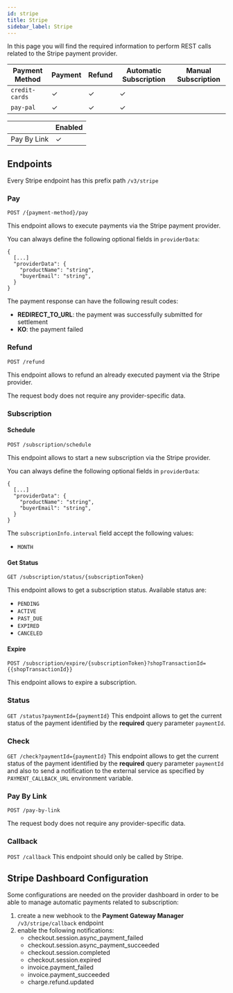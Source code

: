 ```yaml
---
id: stripe
title: Stripe
sidebar_label: Stripe
---
```


<!--
WARNING: this file was automatically generated by Mia-Platform Doc Aggregator.
DO NOT MODIFY IT BY HAND.
Instead, modify the source file and run the aggregator to regenerate this file.
-->

In this page you will find the required information to perform REST calls related to the Stripe payment provider.

| Payment Method | Payment | Refund | Automatic Subscription | Manual Subscription |
|----------------|---------|--------|------------------------|---------------------|
| `credit-cards` | ✓       | ✓      | ✓                      |                     | 
| `pay-pal`      | ✓       | ✓      | ✓                      |                     |

|              | Enabled |
|--------------|---------|
| Pay By Link  | ✓       |

## Endpoints

Every Stripe endpoint has this prefix path `/v3/stripe`

### Pay

`POST /{payment-method}/pay`

This endpoint allows to execute payments via the Stripe payment provider.

You can always define the following optional fields in `providerData`:
```jsonc
{
  [...]
  "providerData": {
    "productName": "string",
    "buyerEmail": "string",
  }
}
```

The payment response can have the following result codes:
- **REDIRECT_TO_URL**: the payment was successfully submitted for settlement
- **KO**: the payment failed

### Refund

`POST /refund`

This endpoint allows to refund an already executed payment via the Stripe provider.

The request body does not require any provider-specific data.

### Subscription

####  Schedule

`POST /subscription/schedule`

This endpoint allows to start a new subscription via the Stripe provider.

You can always define the following optional fields in `providerData`:
```jsonc
{
  [...]
  "providerData": {
    "productName": "string",
    "buyerEmail": "string",
  }
}
```

The `subscriptionInfo.interval` field accept the following values:
- `MONTH`

#### Get Status

`GET /subscription/status/{subscriptionToken}`

This endpoint allows to get a subscription status. Available status are:
- `PENDING`
- `ACTIVE`
- `PAST_DUE`
- `EXPIRED`
- `CANCELED`

#### Expire

`POST /subscription/expire/{subscriptionToken}?shopTransactionId={{shopTransactionId}}`

This endpoint allows to expire a subscription.

### Status

`GET /status?paymentId={paymentId}`
This endpoint allows to get the current status of the payment identified by the **required** query parameter `paymentId`.

### Check

`GET /check?paymentId={paymentId}`
This endpoint allows to get the current status of the payment identified by the **required** query parameter `paymentId` and also to send a notification to the external service as specified by `PAYMENT_CALLBACK_URL` environment variable.

### Pay By Link

`POST /pay-by-link`

The request body does not require any provider-specific data.

### Callback

`POST /callback`
This endpoint should only be called by Stripe.

## Stripe Dashboard Configuration
Some configurations are needed on the provider dashboard in order to be able to manage automatic payments related to subscription:
1. create a new webhook to the **Payment Gateway Manager** `/v3/stripe/callback` endpoint
2. enable the following notifications:
    - checkout.session.async_payment_failed
    - checkout.session.async_payment_succeeded
    - checkout.session.completed
    - checkout.session.expired
    - invoice.payment_failed
    - invoice.payment_succeeded
    - charge.refund.updated
